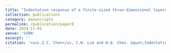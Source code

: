 ```yaml
---
title: "Indentation response of a finite-sized three-dimensional layered cylinder"
collection: publications
category: manuscripts
permalink: /publication/paper8
date: 2024-11-01
venue: 'SSRN'
excerpt: ''
citation: '<u>L.Z.C. Chen</u>, C.W. Lim and W.Q. Chen. &quot;Indentation response of a finite-sized three-dimensional layered cylinder. &quot; <i>SSRN</i>, 2025.'
---
```

